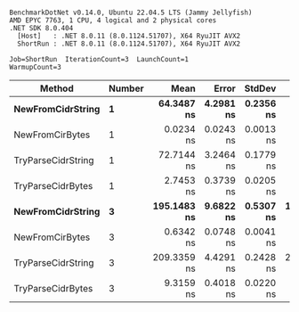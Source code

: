 ```

BenchmarkDotNet v0.14.0, Ubuntu 22.04.5 LTS (Jammy Jellyfish)
AMD EPYC 7763, 1 CPU, 4 logical and 2 physical cores
.NET SDK 8.0.404
  [Host]   : .NET 8.0.11 (8.0.1124.51707), X64 RyuJIT AVX2
  ShortRun : .NET 8.0.11 (8.0.1124.51707), X64 RyuJIT AVX2

Job=ShortRun  IterationCount=3  LaunchCount=1  
WarmupCount=3  

```
| Method             | Number | Mean        | Error     | StdDev    | Min         | Max         | Allocated |
|------------------- |------- |------------:|----------:|----------:|------------:|------------:|----------:|
| **NewFromCidrString**  | **1**      |  **64.3487 ns** | **4.2981 ns** | **0.2356 ns** |  **64.1314 ns** |  **64.5990 ns** |         **-** |
| NewFromCirBytes    | 1      |   0.0234 ns | 0.0243 ns | 0.0013 ns |   0.0220 ns |   0.0247 ns |         - |
| TryParseCidrString | 1      |  72.7144 ns | 3.2464 ns | 0.1779 ns |  72.5154 ns |  72.8582 ns |         - |
| TryParseCidrBytes  | 1      |   2.7453 ns | 0.3739 ns | 0.0205 ns |   2.7248 ns |   2.7658 ns |         - |
| **NewFromCidrString**  | **3**      | **195.1483 ns** | **9.6822 ns** | **0.5307 ns** | **194.8221 ns** | **195.7607 ns** |         **-** |
| NewFromCirBytes    | 3      |   0.6342 ns | 0.0748 ns | 0.0041 ns |   0.6298 ns |   0.6379 ns |         - |
| TryParseCidrString | 3      | 209.3359 ns | 4.4291 ns | 0.2428 ns | 209.0841 ns | 209.5685 ns |         - |
| TryParseCidrBytes  | 3      |   9.3159 ns | 0.4018 ns | 0.0220 ns |   9.2941 ns |   9.3381 ns |         - |
